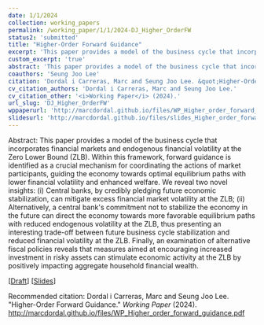 ```yaml
---
date: 1/1/2024
collection: working_papers
permalink: /working_paper/1/1/2024-DJ_Higher_OrderFW
status2: 'submitted'
title: "Higher-Order Forward Guidance"
excerpt: 'This paper provides a model of the business cycle that incorporates financial markets and endogenous financial volatility at the Zero Lower Bound (ZLB). Within this framework, forward guidance is identified as a crucial mechanism for coordinating the actions of market participants, guiding the economy towards optimal equilibrium paths with lower financial volatility and enhanced welfare. We reveal two novel insights: (i) Central banks, by credibly pledging future economic stabilization, can mitigate excess financial market volatility at the ZLB; (ii) Alternatively, a central bank&apos;s commitment not to stabilize the economy in the future can direct the economy towards more favorable equilibrium paths with reduced endogenous volatility at the ZLB, thus presenting an interesting trade-off between future business cycle stabilization and reduced financial volatility at the ZLB. Finally, an examination of alternative fiscal policies reveals that measures aimed at encouraging increased investment in risky assets can stimulate economic activity at the ZLB by positively impacting aggregate household financial wealth.'
custom_excerpt: 'true'
abstract: 'This paper provides a model of the business cycle that incorporates financial markets and endogenous financial volatility at the Zero Lower Bound (ZLB). Within this framework, forward guidance is identified as a crucial mechanism for coordinating the actions of market participants, guiding the economy towards optimal equilibrium paths with lower financial volatility and enhanced welfare. We reveal two novel insights: (i) Central banks, by credibly pledging future economic stabilization, can mitigate excess financial market volatility at the ZLB; (ii) Alternatively, a central bank&apos;s commitment not to stabilize the economy in the future can direct the economy towards more favorable equilibrium paths with reduced endogenous volatility at the ZLB, thus presenting an interesting trade-off between future business cycle stabilization and reduced financial volatility at the ZLB. Finally, an examination of alternative fiscal policies reveals that measures aimed at encouraging increased investment in risky assets can stimulate economic activity at the ZLB by positively impacting aggregate household financial wealth.'
coauthors: 'Seung Joo Lee'
citation: 'Dordal i Carreras, Marc and Seung Joo Lee. &quot;Higher-Order Forward Guidance.&quot;  <i>Working Paper</i> (2024).'
cv_citation_authors: 'Dordal i Carreras, Marc and Seung Joo Lee.'
cv_citation_other: '<i>Working Paper</i> (2024).'
url_slug: 'DJ_Higher_OrderFW'
wppaperurl: 'http://marcdordal.github.io/files/WP_Higher_order_forward_guidance.pdf'
slidesurl: 'http://marcdordal.github.io/files/slides_Higher_order_forward_guidance.pdf'
---
```

Abstract: This paper provides a model of the business cycle that incorporates financial markets and endogenous financial volatility at the Zero Lower Bound (ZLB). Within this framework, forward guidance is identified as a crucial mechanism for coordinating the actions of market participants, guiding the economy towards optimal equilibrium paths with lower financial volatility and enhanced welfare. We reveal two novel insights: (i) Central banks, by credibly pledging future economic stabilization, can mitigate excess financial market volatility at the ZLB; (ii) Alternatively, a central bank&apos;s commitment not to stabilize the economy in the future can direct the economy towards more favorable equilibrium paths with reduced endogenous volatility at the ZLB, thus presenting an interesting trade-off between future business cycle stabilization and reduced financial volatility at the ZLB. Finally, an examination of alternative fiscal policies reveals that measures aimed at encouraging increased investment in risky assets can stimulate economic activity at the ZLB by positively impacting aggregate household financial wealth.

[[Draft](http://marcdordal.github.io/files/WP_Higher_order_forward_guidance.pdf)] [[Slides](http://marcdordal.github.io/files/slides_Higher_order_forward_guidance.pdf)] 

Recommended citation: Dordal i Carreras, Marc and Seung Joo Lee. "Higher-Order Forward Guidance."  <i>Working Paper</i> (2024). http://marcdordal.github.io/files/WP_Higher_order_forward_guidance.pdf